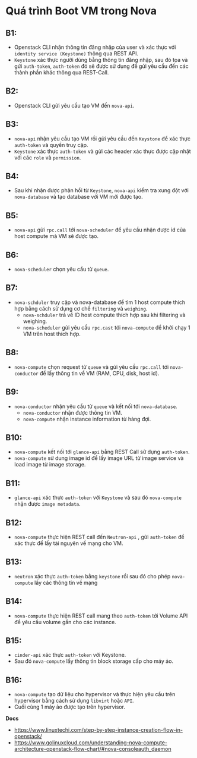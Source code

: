 # Quá trình Boot VM trong Nova
## B1: 
- Openstack CLI nhận thông tin đăng nhập của user và xác thực với `identity service (Keystone)` thông qua REST API.
- `Keystone` xác thực người dùng bằng thông tin đăng nhập, sau đó tọa và gửi `auth-token`, `auth-token` đó sẽ được sử dụng để gửi yêu cầu đến các thành phần khác thông qua REST-Call.

## B2:
- Openstack CLI gửi yêu cầu tạo VM đến `nova-api`.

## B3:
- `nova-api` nhận yêu cầu tạo VM rồi gửi yêu cầu đến `Keystone` để xác thực `auth-token` và quyền truy cập.
- `Keystone` xác thực `auth-token` và gửi các header xác thực được cập nhật với các `role` và `permission`.

## B4: 
- Sau khi nhận được phản hồi từ `Keystone`, `nova-api` kiểm tra xung đột với `nova-database` và tạo database với VM mới được tạo.

## B5:
- `nova-api` gửi `rpc.call` tới `nova-scheduler` để yêu cầu nhận được id của host compute mà VM sẽ được tạo.

## B6:
- `nova-scheduler` chọn yêu cầu từ `queue`.

## B7:
- `nova-schduler` truy cập và nova-database để tìm 1 host compute thích hợp bằng cách sử dụng cơ chế `filtering` và `weighing`.
  + `nova-schduler` trả về ID host compute thích hợp sau khi filtering và weighing.
  + `nova-scheduler` gửi yêu cầu `rpc.cast` tới `nova-compute` để khởi chạy 1 VM trên host thích hợp.

## B8:
- `nova-compute` chọn request từ `queue` và gửi yêu cầu `rpc.call` tới `nova-conductor` để lấy thông tin về VM (RAM, CPU, disk, host id).

## B9:
- `nova-conductor` nhận yêu cầu từ `queue` và kết nối tới `nova-database`.
  + `nova-conductor` nhận được thông tin VM.
  + `nova-compute` nhận instance information từ hàng đợi.

## B10:
- `nova-compute` kết nối tới `glance-api` bằng REST Call sử dụng `auth-token`.
- `nova-compute` sử dung image id để lấy image URL từ image service và load image từ image storage.

## B11:
- `glance-api` xác thực `auth-token` với `Keystone` và sau đó `nova-compute` nhận được `image metadata`.

## B12:
- `nova-compute` thực hiện REST call đến `Neutron-api` , gửi `auth-token` để xác thực để lấy tài nguyên về mạng cho VM.

## B13:
- `neutron` xác thực `auth-token` bằng `keystone` rồi sau đó cho phép `nova-compute` lấy các thông tin về mạng

## B14:
- `nova-compute` thực hiện REST call mang theo `auth-token` tới Volume API để yêu cầu volume gắn cho các instance.

## B15:
- `cinder-api` xác thực `auth-token` với Keystone.
- Sau đó `nova-compute` lấy thông tin block storage cấp cho máy ảo.

## B16:
- `nova-compute` tạo dữ liệu cho hypervisor và thực hiện yêu cầu trên hypervisor bằng cách sử dụng `libvirt` hoặc `API`.
- Cuối cùng 1 máy ảo được tạo trên hypervisor.

__Docs__
- https://www.linuxtechi.com/step-by-step-instance-creation-flow-in-openstack/
- https://www.golinuxcloud.com/understanding-nova-compute-architecture-openstack-flow-chart/#nova-consoleauth_daemon
